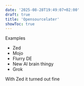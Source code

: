 ```yaml
---
date: '2025-08-28T19:49:07+02:00'
draft: true
title: 'Opensourcelater'
showToc: true
---
```



Examples
- Zed
- Mojo
- Flurry DE
- New AI brain thingy
- Grok


With Zed it turned out fine
